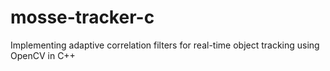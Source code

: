 # mosse-tracker-c
Implementing adaptive correlation filters for real-time object tracking using OpenCV in C++
